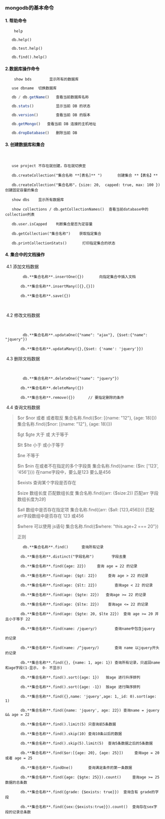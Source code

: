 ### mongodb的基本命令

#### 1. 帮助命令

```
  	help

​	db.help()

​	db.test.help()

​	db.find().help()
```

#### 2.数据库操作命令



```javascript
	show bds  		显示所有的数据库

​	use dbname	切换数据库

​	db / db.getName()	查看当前数据库名称

​	db.stats()			显示当前 DB 的状态

​	db.version()		查看当前 DB 的版本

​	db.getMongo()	查看当前 DB 连接的主机地址

​	db.dropDatabase()	删除当前 DB
```

#### 3. 创建数据库和集合

​	

```
   use project 不存在就创建，存在就切换至

​	db.createCollection("集合名称 **[表名]** ")		创建集合 **【表名】**

​	db.createCollection("集合名称"，{size: 20,  capped: true, max: 100 })		创建固定容量的集合

​	show dbs	显示所有数据库

​	show collections / db.getCollectionNames()	查看当前database中的collection列表

​	db.user.isCapped	判断集合是否为定容量

​	db.getCollection("集合名称")	获取指定集合

​	db.printCollectionStats()		打印指定集合的状态
```



#### 4. 集合中的文档操作

​	4.1 添加文档数据

```
		db.**集合名称**.insertOne({})		向指定集合中插入文档

​		db.**集合名称**.insertMany([{},{}])

​    	db.**集合名称**.save({})
```



​	

​	4.2 修改文档数据

​		

```
		db.**集合名称**.updataOne({"name": "ajax"}, {$set:{"name": "jquery"})

​		db.**集合名称**.updataMany({},{$set: {'name': 'jquery'}})
```



​	4.3  删除文档数据

​		

```
		db.**集合名称**.deleteOne({"name": "jquery"})

​		db.**集合名称**.deleteMany({})

​		db.**集合名称**.remove({})		// 要指定删除的条件
```



​	4.4 查询文档数据

> $or $nor 或者 或者取反		集合名称.find({$or: [{name: "12"}, {age: 18}]})		集合名称.find({$nor: [{name: "12"}, {age: 18}]})
>
> $gt $gte  大于 或 大于等于
>
> $lt $lte 小于 或小于等于
>
> $ne 不等于
>
> $in  $nin 	在或者不在指定的多个字段类 集合名称.find({name: {$in: ['123', '456']}})	在name字段中，要么是123 要么是456
>
> $exists	查询某个字段是否存在
>
> $size	数组长度 匹配数组长度		集合名称.find({arr: {$size:2})		匹配arr 字段数组长度为2的
>
> $all		数组中是否存在指定项		集合名称.find({arr: {$all: [123,456]}})		匹配 arr字段数组中是否存在 123 或456
>
> $where	可以使用 js语句	集合名称.find({$where: "this.age+2 === 20"})
>
> 正则

```
		db.**集合名称**.find()		查询所有记录	

​		db.**集合名称**.distinct("字段名称")		字段去重

​		db.**集合名称**.find({age: 22}) 	查询 age = 22 的记录

​		db.**集合名称**.find(age: {$gt: 22})	 查询 age > 22 的记录

​		db.**集合名称**.find(age: {$lt: 22})		查询age < 22 的记录

​		db.**集合名称**.find(age: {$gte: 22})	查询age >= 22 的记录

​		db.**集合名称**.find(age: {$lte: 22})	 查询age <= 22 的记录

​		db.**集合名称**.find(age: {$gte: 20, $lte 22})  查询 age >= 20 并且小于等于 22

​		db.**集合名称**.find(name: /jquery/)		查询name中包含jquery

的记录

​		db.**集合名称**.find(name: /^jquery/)		查询 name 以jquery开头的记录

​		db.**集合名称**.find({}, {name: 1, age: 1})	查询所有记录，只返回name和age字段(1-显示， 0- 不显示)

​		db.**集合名称**.find().sort({age: 1})	按age 进行升序排列

​		db.**集合名称**.find().sort({age: -1})	按age 进行降序排列

​		db.**集合名称**.find({},name: 'jquery',age: 1,_id: 0).sort(age: 1)

​		db.**集合名称**.find({name: 'jquery', age: 22})	查询name = jquery && age = 22

​		db.**集合名称**.find().limit(5)	只查询前5条数据

​		db.**集合名称**.find().skip(10)	查询10条以后的数据

​		db.**集合名称**.find().skip(5).limit(5)  查询5条数据之后的5条数据

​		db.**集合名称**.find($or:[{age: 20}, {age: 25}])	 查询age = 20 或者 age = 25	

​		db.**集合名称**.findOne()		查询满足条件的第一条数据

​		db.**集合名称**.find({age: {$gte: 25}}).count()		查询age >= 25 数据的总条数

​		db.**集合名称**.find({grade: {$exists: true}})	查询含有 grade的字段

​		db.**集合名称**.find({sex:{$exists:true}}).count()	查询存在sex字段的记录总条数	
```

 
